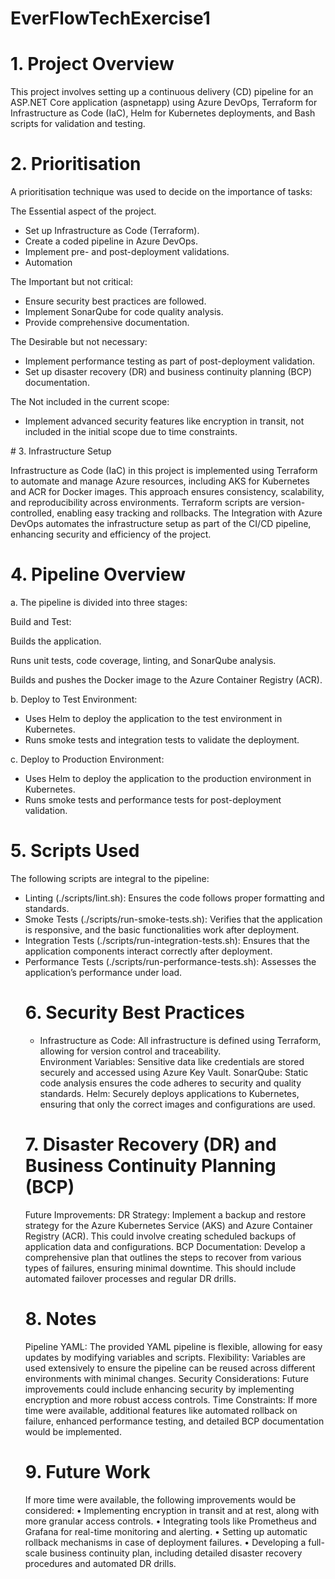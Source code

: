# EverFlowTechExercise1

# 1. Project Overview
<p>This project involves setting up a continuous delivery (CD) pipeline for an ASP.NET Core application (aspnetapp) using Azure DevOps, Terraform for Infrastructure as Code (IaC), Helm for Kubernetes deployments, and Bash scripts for validation and testing.</p>

# 2. Prioritisation
<p>A prioritisation technique was used to decide on the importance of tasks:</p> 

<p>The Essential aspect of the project.</p>
<ul>
<li> Set up Infrastructure as Code (Terraform). </li>
<li> Create a coded pipeline in Azure DevOps. </li>
<li> Implement pre- and post-deployment validations. </li>
<li> Automation </li>
</ul>
<p> The Important but not critical: </p>
<ul>
<li> Ensure security best practices are followed.</li>
<li> Implement SonarQube for code quality analysis.</li>
<li> Provide comprehensive documentation.</li>
</ul>
<p> The Desirable but not necessary:</p>
<ul>
<li> Implement performance testing as part of post-deployment validation.</li>
<li> Set up disaster recovery (DR) and business continuity planning (BCP) documentation.</li>
</ul>
<p> The Not included in the current scope:</p>
<ul>
<li>	Implement advanced security features like encryption in transit, not included in the initial scope due to time constraints.</li>
</ul>
# 3. Infrastructure Setup
<p> Infrastructure as Code (IaC) in this project is implemented using Terraform to automate and manage Azure resources, including AKS for Kubernetes and ACR for Docker images. This approach ensures consistency, scalability, and reproducibility across environments. Terraform scripts are version-controlled, enabling easy tracking and rollbacks. The Integration with Azure DevOps automates the infrastructure setup as part of the CI/CD pipeline, enhancing security and efficiency of the project. </p>

# 4. Pipeline Overview
<p> a. The pipeline is divided into three stages:</p>
<p> Build and Test: </p>
<p>Builds the application.</p>
<p>Runs unit tests, code coverage, linting, and SonarQube analysis. </p>
<p>Builds and pushes the Docker image to the Azure Container Registry (ACR).</p>

<p> b.	Deploy to Test Environment: </p>
<ul>
<li>Uses Helm to deploy the application to the test environment in Kubernetes.</li>
<li>Runs smoke tests and integration tests to validate the deployment.</li>
</ul>

<p>c.	Deploy to Production Environment:</p>
<ul>
<li>Uses Helm to deploy the application to the production environment in Kubernetes.</li>
<li>Runs smoke tests and performance tests for post-deployment validation.</li>
</ul>

# 5. Scripts Used

<p>The following scripts are integral to the pipeline:</p>
<ul>
  <li>Linting (./scripts/lint.sh): Ensures the code follows proper formatting and standards.</li>
<li>Smoke Tests (./scripts/run-smoke-tests.sh): Verifies that the application is responsive, and the basic functionalities work after deployment.</li>
<li>Integration Tests (./scripts/run-integration-tests.sh): Ensures that the application components interact correctly after deployment.</li>
<li>Performance Tests (./scripts/run-performance-tests.sh): Assesses the application’s performance under load.</li>

# 6. Security Best Practices
<ul>
<li>Infrastructure as Code: All infrastructure is defined using Terraform, allowing for version control and traceability.</li>
Environment Variables: Sensitive data like credentials are stored securely and accessed using Azure Key Vault.
SonarQube: Static code analysis ensures the code adheres to security and quality standards.
Helm: Securely deploys applications to Kubernetes, ensuring that only the correct images and configurations are used.
</ul>

# 7. Disaster Recovery (DR) and Business Continuity Planning (BCP)
Future Improvements:
DR Strategy: Implement a backup and restore strategy for the Azure Kubernetes Service (AKS) and Azure Container Registry (ACR). This could involve creating scheduled backups of application data and configurations.
BCP Documentation: Develop a comprehensive plan that outlines the steps to recover from various types of failures, ensuring minimal downtime. This should include automated failover processes and regular DR drills.

# 8. Notes
Pipeline YAML: The provided YAML pipeline is flexible, allowing for easy updates by modifying variables and scripts.
Flexibility: Variables are used extensively to ensure the pipeline can be reused across different environments with minimal changes.
Security Considerations: Future improvements could include enhancing security by implementing encryption and more robust access controls.
Time Constraints: If more time were available, additional features like automated rollback on failure, enhanced performance testing, and detailed BCP documentation would be implemented.

# 9. Future Work
If more time were available, the following improvements would be considered:
•	Implementing encryption in transit and at rest, along with more granular access controls.
•	Integrating tools like Prometheus and Grafana for real-time monitoring and alerting.
•	Setting up automatic rollback mechanisms in case of deployment failures.
•	Developing a full-scale business continuity plan, including detailed disaster recovery procedures and automated DR drills.

